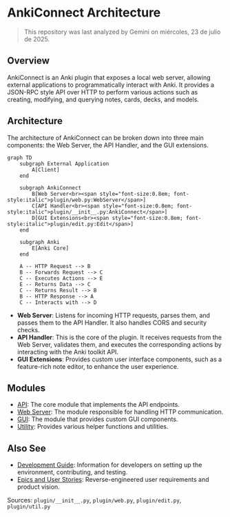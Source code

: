 # AnkiConnect Architecture

> This repository was last analyzed by Gemini on miércoles, 23 de julio de 2025.

## Overview

AnkiConnect is an Anki plugin that exposes a local web server, allowing external applications to programmatically interact with Anki. It provides a JSON-RPC style API over HTTP to perform various actions such as creating, modifying, and querying notes, cards, decks, and models.

## Architecture

The architecture of AnkiConnect can be broken down into three main components: the Web Server, the API Handler, and the GUI extensions.

```mermaid
graph TD
    subgraph External Application
        A[Client]
    end

    subgraph AnkiConnect
        B[Web Server<br><span style="font-size:0.8em; font-style:italic">plugin/web.py:WebServer</span>]
        C[API Handler<br><span style="font-size:0.8em; font-style:italic">plugin/__init__.py:AnkiConnect</span>]
        D[GUI Extensions<br><span style="font-size:0.8em; font-style:italic">plugin/edit.py:Edit</span>]
    end

    subgraph Anki
        E[Anki Core]
    end

    A -- HTTP Request --> B
    B -- Forwards Request --> C
    C -- Executes Actions --> E
    E -- Returns Data --> C
    C -- Returns Result --> B
    B -- HTTP Response --> A
    C -- Interacts with --> D
```

- **Web Server**: Listens for incoming HTTP requests, parses them, and passes them to the API Handler. It also handles CORS and security checks.
- **API Handler**: This is the core of the plugin. It receives requests from the Web Server, validates them, and executes the corresponding actions by interacting with the Anki toolkit API.
- **GUI Extensions**: Provides custom user interface components, such as a feature-rich note editor, to enhance the user experience.

## Modules

- [API](./api.md): The core module that implements the API endpoints.
- [Web Server](./web-server.md): The module responsible for handling HTTP communication.
- [GUI](./gui.md): The module that provides custom GUI components.
- [Utility](./util.md): Provides various helper functions and utilities.

## Also See

- [Development Guide](./development.md): Information for developers on setting up the environment, contributing, and testing.
- [Epics and User Stories](./stories.md): Reverse-engineered user requirements and product vision.

Sources: `plugin/__init__.py`, `plugin/web.py`, `plugin/edit.py`, `plugin/util.py`
